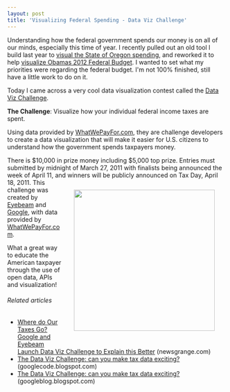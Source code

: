 ```yaml
---
layout: post
title: 'Visualizing Federal Spending - Data Viz Challenge'
---
```

Understanding how the federal government spends our money is on all of our minds, especially this time of year.  I recently pulled out an old tool I build last year to <a href="http://oregonbudget.laneworks.net/" target="_blank">visual the State of Oregon spending</a>, and reworked it to help <a href="http://federalbudget2011.laneworks.net/" target="_blank">visualize Obamas 2012 Federal Budget</a>.  I wanted to set what my priorities were regarding the federal budget. I'm not 100% finished, still have a little work to do on it.<p></p>
Today I came across a very cool data visualization contest called the <a href="http://datavizchallenge.org/" target="_blank">Data Viz Challenge</a>.<p></p>
<strong>The Challenge</strong>: Visualize how your individual federal income taxes are spent.<p></p>
Using data provided by <a href="http://whatwepayfor.com/" target="_blank">WhatWePayFor.com</a>, they are challenge developers to create a data visualization that will make it easier for U.S. citizens to understand how the government spends taxpayers money.<p></p>
There is $10,000 in prize money including $5,000 top prize.  Entries must submitted by midnight of March 27, 2011 with finalists being announced the week of April 11, and winners will be publicly announced on Tax Day, April 18, 2011.
<a href="http://googleblog.blogspot.com/2011/02/data-viz-challenge-can-you-make-tax.html" target="_blank"><img style="padding: 25;" src="http://3.bp.blogspot.com/-5SMO-mBHvg8/TWPvE6ASrxI/AAAAAAAAHmU/KvmqXR9IbxI/datavizchallenge-screenshot.png" alt="" width="325" align="right" /></a>
This challenge was created by <a href="http://eyebeam.org/" target="_blank">Eyebeam</a> and <a href="http://googleblog.blogspot.com/2011/02/data-viz-challenge-can-you-make-tax.html" target="_blank">Google</a>, with data provided by <a href="http://whatwepayfor.com/" target="_blank">WhatWePayFor.com</a>.<p></p>
What a great way to educate the American taxpayer through the use of open data, APIs and visualization!
<h6 class="zemanta-related-title" style="font-size: 1em;">Related articles</h6>
<ul class="zemanta-article-ul">
	<li class="zemanta-article-ul-li"><a href="http://newsgrange.com/where-do-our-taxes-go-google-and-eyebeam-launch-data-viz-challenge-to-explain-this-better/">Where do Our Taxes Go? Google and Eyebeam Launch Data Viz Challenge to Explain this Better</a> (newsgrange.com)</li>
	<li class="zemanta-article-ul-li"><a href="http://googlecode.blogspot.com/2011/02/data-viz-challenge-can-you-make-tax.html">The Data Viz Challenge: can you make tax data exciting?</a> (googlecode.blogspot.com)</li>
	<li class="zemanta-article-ul-li"><a href="http://googleblog.blogspot.com/2011/02/data-viz-challenge-can-you-make-tax.html">The Data Viz Challenge: can you make tax data exciting?</a> (googleblog.blogspot.com)</li>
</ul>

